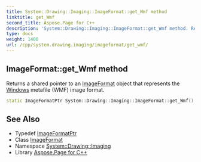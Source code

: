 ```yaml
---
title: System::Drawing::Imaging::ImageFormat::get_Wmf method
linktitle: get_Wmf
second_title: Aspose.Page for C++
description: 'System::Drawing::Imaging::ImageFormat::get_Wmf method. Returns a shared pointer to an ImageFormat object that represents the Windows metafile (WMF) image format in C++.'
type: docs
weight: 1400
url: /cpp/system.drawing.imaging/imageformat/get_wmf/
---
```

## ImageFormat::get_Wmf method


Returns a shared pointer to an [ImageFormat](../) object that represents the [Windows](../../../system.windows/) metafile (WMF) image format.

```cpp
static ImageFormatPtr System::Drawing::Imaging::ImageFormat::get_Wmf()
```

## See Also

* Typedef [ImageFormatPtr](../../imageformatptr/)
* Class [ImageFormat](../)
* Namespace [System::Drawing::Imaging](../../)
* Library [Aspose.Page for C++](../../../)
